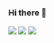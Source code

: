 ### Hi there 👋

<img align="center" src="https://github-readme-stats.vercel.app/api?username=ssidhaye&show_icons=true&theme=tokyonight&line_height=21"/>
<img align="center"  src="https://github-readme-streak-stats.herokuapp.com/?user=ssidhaye&theme=tokyonight" />
<img align="center" src="https://github-profile-trophy.vercel.app/?username=ssidhaye&theme=tokyonight"/>


<!--
**ssidhaye/ssidhaye** is a ✨ _special_ ✨ repository because its `README.md` (this file) appears on your GitHub profile.

Here are some ideas to get you started:

- 🔭 I’m currently working on ...
- 🌱 I’m currently learning ...
- 👯 I’m looking to collaborate on ...
- 🤔 I’m looking for help with ...
- 💬 Ask me about ...
- 📫 How to reach me: ...
- 😄 Pronouns: ...
- ⚡ Fun fact: ...
-->
